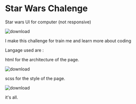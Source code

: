 # Star Wars Chalenge
Star wars UI for computer (not responsive)

![download](https://user-images.githubusercontent.com/126067396/227186221-195d3dfe-3634-4314-85be-54c410c31545.png)

I make this challenge for train me and learn more about coding

Langage used are :

html for the architecture of the page.

![download](https://user-images.githubusercontent.com/126067396/227187679-01d86d19-d6ff-481f-a4ca-7005365daa87.png)

scss for the style of the page.

![download](https://user-images.githubusercontent.com/126067396/227187909-0c435b6b-b6ed-4e5a-bc8b-82d82b33daab.jpg)


it's all.
